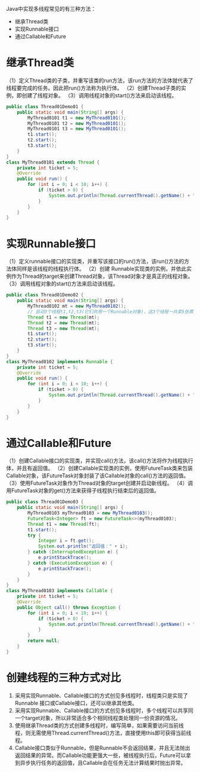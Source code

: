 Java中实现多线程常见的有三种方法：
- 继承Thread类
- 实现Runnable接口
- 通过Callable和Future
# **继承Thread类** 
（1）定义Thread类的子类，并重写该类的run方法，该run方法的方法体就代表了线程要完成的任务。因此把run()方法称为执行体。
（2）创建Thread子类的实例，即创建了线程对象。
（3）调用线程对象的start()方法来启动该线程。
```java
public class Thread01Demo01 {
    public static void main(String[] args) {
        MyThread0101 t1 = new MyThread0101();
        MyThread0101 t2 = new MyThread0101();
        MyThread0101 t3 = new MyThread0101();
        t1.start();
        t2.start();
        t3.start();
    }
}
class MyThread0101 extends Thread {
    private int ticket = 5;
    @Override
    public void run() {
        for (int i = 0; i < 10; i++) {
            if (ticket > 0) {
                System.out.println(Thread.currentThread().getName() + " ticket = " + ticket--);
            }
        }
    }
}
```
# **实现Runnable接口** 
（1）定义runnable接口的实现类，并重写该接口的run()方法，该run()方法的方法体同样是该线程的线程执行体。
（2）创建 Runnable实现类的实例，并依此实例作为Thread的target来创建Thread对象，该Thread对象才是真正的线程对象。
（3）调用线程对象的start()方法来启动该线程。
```java
public class Thread01Demo02 {
    public static void main(String[] args) {
        MyThread0102 mt = new MyThread0102();
        // 启动3个线程t1,t2,t3(它们共用一个Runnable对象)，这3个线程一共卖5张票！
        Thread t1 = new Thread(mt);
        Thread t2 = new Thread(mt);
        Thread t3 = new Thread(mt);
        t1.start();
        t2.start();
        t3.start();
    }
}
class MyThread0102 implements Runnable {
    private int ticket = 5;
    @Override
    public void run() {
        for (int i = 0; i < 10; i++) {
            if (ticket > 0) {
                System.out.println(Thread.currentThread().getName() + " ticket = " + ticket--);
            }
        }
    }
}
```
# **通过Callable和Future** 
（1）创建Callable接口的实现类，并实现call()方法，该call()方法将作为线程执行体，并且有返回值。
（2）创建Callable实现类的实例，使用FutureTask类来包装Callable对象，该FutureTask对象封装了该Callable对象的call()方法的返回值。
（3）使用FutureTask对象作为Thread对象的target创建并启动新线程。
（4）调用FutureTask对象的get()方法来获得子线程执行结束后的返回值。
```java
public class Thread01Demo03 {
    public static void main(String[] args) {
        MyThread0103 myThread0103 = new MyThread0103();
        FutureTask<Integer> ft = new FutureTask<>(myThread0103);
        Thread t1 = new Thread(ft);
        t1.start();
        try {
            Integer i = ft.get();
            System.out.println("返回值：" + i);
        } catch (InterruptedException e) {
            e.printStackTrace();
        } catch (ExecutionException e) {
            e.printStackTrace();
        }
    }
}
class MyThread0103 implements Callable {
    private int ticket = 5;
    @Override
    public Object call() throws Exception {
        for (int i = 0; i < 10; i++) {
            if (ticket > 0) {
                System.out.println(Thread.currentThread().getName() + " ticket = " + ticket--);
            }
        }
        return null;
    }
}
```
# **创建线程的三种方式对比**  
1. 采用实现Runnable、Callable接口的方式创见多线程时，线程类只是实现了Runnable 接口或Callable接口，还可以继承其他类。
2. 采用实现Runnable、Callable接口的方式创见多线程时，多个线程可以共享同一个target对象，所以非常适合多个相同线程类处理同一份资源的情况。
3. 使用继承Thread类的方式创建多线程时，编写简单，如果需要访问当前线程，则无需使用Thread.currentThread()方法，直接使用this即可获得当前线程。
4. Callable接口类似于Runnable，但是Runnable不会返回结果，并且无法抛出返回结果的异常。而Callable功能更强大一些，被线程执行后，Future可以拿到异步执行任务的返回值，且Callable会在任务无法计算结果时抛出异常。

